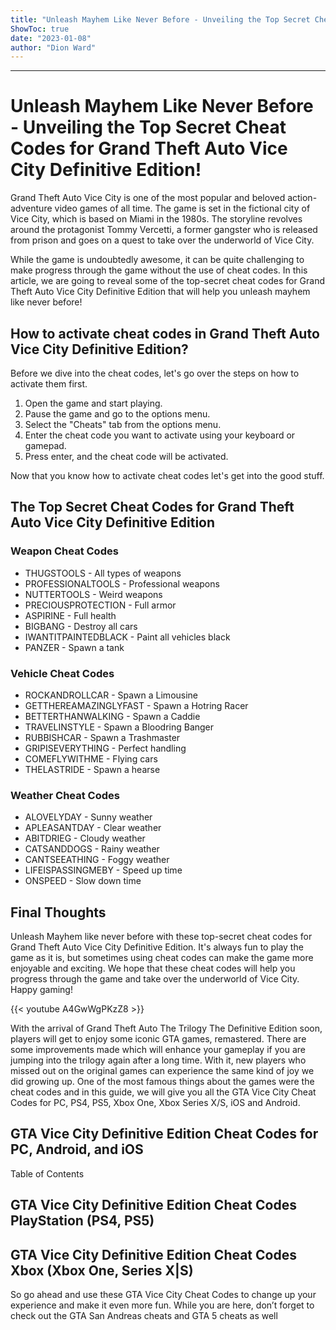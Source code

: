 ```yaml
---
title: "Unleash Mayhem Like Never Before - Unveiling the Top Secret Cheat Codes for Grand Theft Auto Vice City Definitive Edition!"
ShowToc: true 
date: "2023-01-08"
author: "Dion Ward"
---
```

*****
# Unleash Mayhem Like Never Before - Unveiling the Top Secret Cheat Codes for Grand Theft Auto Vice City Definitive Edition!

Grand Theft Auto Vice City is one of the most popular and beloved action-adventure video games of all time. The game is set in the fictional city of Vice City, which is based on Miami in the 1980s. The storyline revolves around the protagonist Tommy Vercetti, a former gangster who is released from prison and goes on a quest to take over the underworld of Vice City.

While the game is undoubtedly awesome, it can be quite challenging to make progress through the game without the use of cheat codes. In this article, we are going to reveal some of the top-secret cheat codes for Grand Theft Auto Vice City Definitive Edition that will help you unleash mayhem like never before!

## How to activate cheat codes in Grand Theft Auto Vice City Definitive Edition?

Before we dive into the cheat codes, let's go over the steps on how to activate them first.

1. Open the game and start playing.
2. Pause the game and go to the options menu.
3. Select the "Cheats" tab from the options menu.
4. Enter the cheat code you want to activate using your keyboard or gamepad.
5. Press enter, and the cheat code will be activated.

Now that you know how to activate cheat codes let's get into the good stuff.

## The Top Secret Cheat Codes for Grand Theft Auto Vice City Definitive Edition

### Weapon Cheat Codes

- THUGSTOOLS - All types of weapons
- PROFESSIONALTOOLS - Professional weapons
- NUTTERTOOLS - Weird weapons
- PRECIOUSPROTECTION - Full armor
- ASPIRINE - Full health
- BIGBANG - Destroy all cars
- IWANTITPAINTEDBLACK - Paint all vehicles black
- PANZER - Spawn a tank

### Vehicle Cheat Codes

- ROCKANDROLLCAR - Spawn a Limousine
- GETTHEREAMAZINGLYFAST - Spawn a Hotring Racer
- BETTERTHANWALKING - Spawn a Caddie
- TRAVELINSTYLE - Spawn a Bloodring Banger
- RUBBISHCAR - Spawn a Trashmaster
- GRIPISEVERYTHING - Perfect handling
- COMEFLYWITHME - Flying cars
- THELASTRIDE - Spawn a hearse

### Weather Cheat Codes

- ALOVELYDAY - Sunny weather
- APLEASANTDAY - Clear weather
- ABITDRIEG - Cloudy weather
- CATSANDDOGS - Rainy weather
- CANTSEEATHING - Foggy weather
- LIFEISPASSINGMEBY - Speed up time
- ONSPEED - Slow down time

## Final Thoughts

Unleash Mayhem like never before with these top-secret cheat codes for Grand Theft Auto Vice City Definitive Edition. It's always fun to play the game as it is, but sometimes using cheat codes can make the game more enjoyable and exciting. We hope that these cheat codes will help you progress through the game and take over the underworld of Vice City. Happy gaming!

{{< youtube A4GwWgPKzZ8 >}} 



With the arrival of Grand Theft Auto The Trilogy The Definitive Edition soon, players will get to enjoy some iconic GTA games, remastered. There are some improvements made which will enhance your gameplay if you are jumping into the trilogy again after a long time. With it, new players who missed out on the original games can experience the same kind of joy we did growing up. One of the most famous things about the games were the cheat codes and in this guide, we will give you all the GTA Vice City Cheat Codes for PC, PS4, PS5, Xbox One, Xbox Series X/S, iOS and Android.
 
## GTA Vice City Definitive Edition Cheat Codes for PC, Android, and iOS
 

 
Table of Contents
 
## GTA Vice City Definitive Edition Cheat Codes PlayStation (PS4, PS5)
 
## GTA Vice City Definitive Edition Cheat Codes Xbox (Xbox One, Series X|S)
 
So go ahead and use these GTA Vice City Cheat Codes to change up your experience and make it even more fun. While you are here, don’t forget to check out the GTA San Andreas cheats and GTA 5 cheats as well




